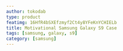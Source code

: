 ```yaml
---
author: tokodab
type: product
featimg: 16HfR4bSXEfzmyf2Ct4y8YFeKnYCHIELb
title: Motivational Samsung Galaxy S9 Case
tags: [samsung, galaxy, s9]
category: [samsung]
---
```

